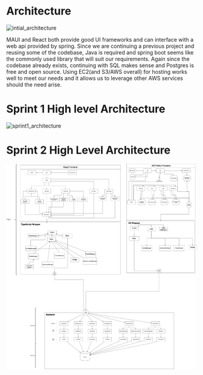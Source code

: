 # Architecture


![intial_architecture](./ARCHITECTURE.png)

MAUI and React both provide good UI frameworks and can interface with a web api provided by spring. Since we are continuing a previous project and reusing some of the codebase, Java is required and spring boot seems like the commonly used library that will suit our requirements. Again since the codebase already exists, continuing with SQL makes sense and Postgres is free and open source. Using EC2(and S3/AWS overall) for hosting works well to meet our needs and it allows us to leverage other AWS services should the need arise.

# Sprint 1 High level Architecture
![sprint1_architecture](./ARCHITECTURE1.png)

# Sprint 2 High Level Architecture 
![sprint2_architecture](./ARCHITECTURE2.png)
